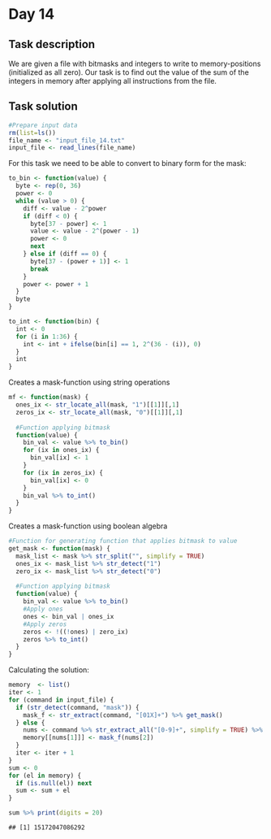 Day 14
================

## Task description

We are given a file with bitmasks and integers to write to
memory-positions (initialized as all zero). Our task is to find out the
value of the sum of the integers in memory after applying all
instructions from the file.

## Task solution

``` r
#Prepare input data
rm(list=ls())
file_name <- "input_file_14.txt"
input_file <- read_lines(file_name) 
```

For this task we need to be able to convert to binary form for the mask:

``` r
to_bin <- function(value) {
  byte <- rep(0, 36)
  power <- 0
  while (value > 0) {
    diff <- value - 2^power
    if (diff < 0) {
      byte[37 - power] <- 1
      value <- value - 2^(power - 1)
      power <- 0
      next
    } else if (diff == 0) {
      byte[37 - (power + 1)] <- 1
      break
    }
    power <- power + 1
  }
  byte
}

to_int <- function(bin) {
  int <- 0
  for (i in 1:36) {
    int <- int + ifelse(bin[i] == 1, 2^(36 - (i)), 0)
  }
  int
}
```

Creates a mask-function using string operations

``` r
mf <- function(mask) {
  ones_ix <- str_locate_all(mask, "1")[[1]][,1]
  zeros_ix <- str_locate_all(mask, "0")[[1]][,1]
  
  #Function applying bitmask
  function(value) {
    bin_val <- value %>% to_bin()
    for (ix in ones_ix) {
      bin_val[ix] <- 1
    }
    for (ix in zeros_ix) {
      bin_val[ix] <- 0
    }
    bin_val %>% to_int()
  }
}
```

Creates a mask-function using boolean algebra

``` r
#Function for generating function that applies bitmask to value
get_mask <- function(mask) {
  mask_list <- mask %>% str_split("", simplify = TRUE)
  ones_ix <- mask_list %>% str_detect("1")
  zero_ix <- mask_list %>% str_detect("0")  
  
  #Function applying bitmask
  function(value) {
    bin_val <- value %>% to_bin()
    #Apply ones
    ones <- bin_val | ones_ix
    #Apply zeros
    zeros <- !((!ones) | zero_ix)
    zeros %>% to_int()
  }
}
```

Calculating the solution:

``` r
memory  <- list()
iter <- 1
for (command in input_file) {
  if (str_detect(command, "mask")) {
    mask_f <- str_extract(command, "[01X]+") %>% get_mask()
  } else {
    nums <- command %>% str_extract_all("[0-9]+", simplify = TRUE) %>% as.numeric()
    memory[[nums[1]]] <- mask_f(nums[2])
  }
  iter <- iter + 1
}
sum <- 0
for (el in memory) {
  if (is.null(el)) next
  sum <- sum + el
}

sum %>% print(digits = 20)
```

    ## [1] 15172047086292
